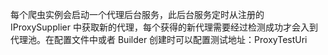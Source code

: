 每个爬虫实例会启动一个代理后台服务，此后台服务定时从注册的 IProxySupplier 中获取新的代理，每个获得的新代理需要经过检测成功才会入到代理池。在配置文件中或者 Builder 创建时可以配置测试地址：ProxyTestUri

